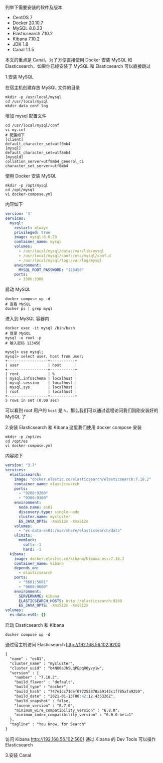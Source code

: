 列举下需要安装的软件及版本
- CentOS 7
- Docker 20.10.7  
- MySQL 8.0.23
- Elasticsearch 7.10.2
- Kibana 7.10.2
- JDK 1.8
- Canal 1.1.5

本文的重点是 Canal，为了方便直接使用 Docker 安装 MySQL 和 Elasticsearch，如果你已经安装了 MySQL 和 Elasticsearch 可以直接跳过

1.安装 MySQL

在宿主机创建存放 MySQL 文件的目录
```shell
mkdir -p /usr/local/mysql
cd /usr/local/mysql
mkdir data conf log
```
增加 mysql 配置文件
```shell
cd /usr/local/mysql/conf
vi my.cnf
# 配置如下
[client]
default_character_set=utf8mb4
[mysql]
default_character_set=utf8mb4
[mysqld]
collation_server=utf8mb4_general_ci
character_set_server=utf8mb4
```

使用 Docker 安装 MySQL
```shell
mkdir -p /opt/mysql
cd /opt/mysql
vi docker-compose.yml   
```
内容如下
```yaml
version: '3'
services:
  mysql:
    restart: always
    privileged: true
    image: mysql:8.0.23
    container_name: mysql
    volumes:
      - /usr/local/mysql/data:/var/lib/mysql
      - /usr/local/mysql/conf:/etc/mysql/conf.d
      - /usr/local/mysql/log:/var/log/mysql
    environment:
      MYSQL_ROOT_PASSWORD: "123456"
    ports:
      - 3306:3306
```
启动 MySQL 
```shell
docker compose up -d
# 查看 MySQL
docker ps | grep myql
```
进入到 MySQL 容器内
```shell
docker exec -it mysql /bin/bash
# 登录 MySQL
mysql -u root -p
# 输入密码 123456

mysql> use mysql;
mysql> select user, host from user;
+------------------+-----------+
| user             | host      |
+------------------+-----------+
| root             | %         |
| mysql.infoschema | localhost |
| mysql.session    | localhost |
| mysql.sys        | localhost |
| root             | localhost |
+------------------+-----------+
5 rows in set (0.00 sec)
```
可以看到 root 用户的 `host` 是 `%`，那么我们可以通过远程访问我们刚刚安装好的 MySQL 了

2.安装 Elasticsearch 和 Kibana
这里我们使用 docker compose 安装
```shell
mkdir -p /opt/es
cd /opt/es
vi docker-compose.yml   
```
内容如下
```yaml
version: "3.7"
services:
  elasticsearch:
    image: "docker.elastic.co/elasticsearch/elasticsearch:7.10.2"
    container_name: elasticsearch
    ports:
      - "9200:9200"
      - "9300:9300"
    environment:
      node.name: es01
      discovery.type: single-node
      cluster.name: mycluster
      ES_JAVA_OPTS: -Xms512m -Xmx512m
    volumes:
      - "es-data-es01:/usr/share/elasticsearch/data"
    ulimits:
      memlock:
        soft: -1
        hard: -1
  kibana:
    image: docker.elastic.co/kibana/kibana-oss:7.10.2
    container_name: kibana
    depends_on:
      - elasticsearch
    ports:
      - "5601:5601"
      - "9600:9600"
    environment:
      SERVERNAME: kibana
      ELASTICSEARCH_HOSTS: http://elasticsearch:9200
      ES_JAVA_OPTS: -Xmx512m -Xms512m
volumes:
  es-data-es01: {}
```   
启动 Elasticsearch 和 Kibana
```shell
docker compose up -d
```
通过宿主机访问 Elasticsearch
http://192.168.56.102:9200
```md
{
  "name" : "es01",
  "cluster_name" : "mycluster",
  "cluster_uuid" : "b4NU0aJhSLqPEpqROyvy1w",
  "version" : {
    "number" : "7.10.2",
    "build_flavor" : "default",
    "build_type" : "docker",
    "build_hash" : "747e1cc71def077253878a59143c1f785afa92b9",
    "build_date" : "2021-01-13T00:42:12.435326Z",
    "build_snapshot" : false,
    "lucene_version" : "8.7.0",
    "minimum_wire_compatibility_version" : "6.8.0",
    "minimum_index_compatibility_version" : "6.0.0-beta1"
  },
  "tagline" : "You Know, for Search"
}
```
访问 Kibana http://192.168.56.102:5601
通过 Kibana 的 Dev Tools 可以操作 Elasticsearch

3.安装 Canal

